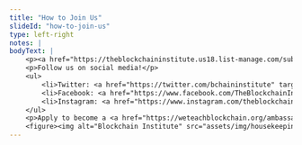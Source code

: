 ```yaml
--- 
title: "How to Join Us"
slideId: "how-to-join-us"
type: left-right
notes: | 
bodyText: | 
    <p><a href="https://theblockchaininstitute.us18.list-manage.com/subscribe?u=ed27e0082d5f7e8d5cd3e3622&amp;id=d50da5888a" target="_blank">Sign up for our Newsletter!</a></p>
    <p>Follow us on social media!</p>
    <ul>
        <li>Twitter: <a href="https://twitter.com/bchaininstitute" target="_blank">@bchaininstitute</a></li>
        <li>Facebook: <a href="https://www.facebook.com/TheBlockchainInstitute/" target="_blank">theblockchaininstitute</a></li>
        <li>Instagram: <a href="https://www.instagram.com/theblockchaininstitute/" target="_blank">theblockchaininstitute</a></li>
    </ul>
    <p>Apply to become a <a href="https://weteachblockchain.org/ambassadors/" target="_blank">Blockchain Ambassador!</a></p>
    <figure><img alt="Blockchain Institute" src="assets/img/housekeeping.jpg" title="How To Join Us"></figure>
---
```


